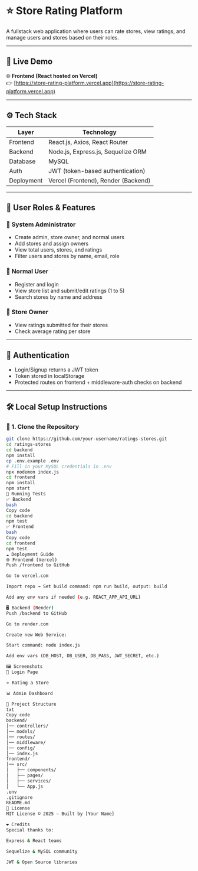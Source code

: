 # ⭐ Store Rating Platform

A fullstack web application where users can rate stores, view ratings, and manage users and stores based on their roles.

---

## 🔗 Live Demo

🌐 **Frontend (React hosted on Vercel)**  
👉 [https://store-rating-platform.vercel.app](https://store-rating-platform.vercel.app)

---

## ⚙️ Tech Stack

| Layer        | Technology                          |
|--------------|--------------------------------------|
| Frontend     | React.js, Axios, React Router        |
| Backend      | Node.js, Express.js, Sequelize ORM   |
| Database     | MySQL                                |
| Auth         | JWT (token-based authentication)     |
| Deployment   | Vercel (Frontend), Render (Backend)  |

---

## 👥 User Roles & Features

### 👤 **System Administrator**
- Create admin, store owner, and normal users
- Add stores and assign owners
- View total users, stores, and ratings
- Filter users and stores by name, email, role

### 👤 **Normal User**
- Register and login
- View store list and submit/edit ratings (1 to 5)
- Search stores by name and address

### 👤 **Store Owner**
- View ratings submitted for their stores
- Check average rating per store

---

## 🔐 Authentication

- Login/Signup returns a JWT token
- Token stored in localStorage
- Protected routes on frontend + middleware-auth checks on backend

---

## 🛠️ Local Setup Instructions

### 📁 1. Clone the Repository
```bash
git clone https://github.com/your-username/ratings-stores.git
cd ratings-stores
cd backend
npm install
cp .env.example .env
# Fill in your MySQL credentials in .env
npx nodemon index.js
cd frontend
npm install
npm start
🧪 Running Tests
✅ Backend
bash
Copy code
cd backend
npm test
✅ Frontend
bash
Copy code
cd frontend
npm test
☁️ Deployment Guide
🌐 Frontend (Vercel)
Push /frontend to GitHub

Go to vercel.com

Import repo → Set build command: npm run build, output: build

Add any env vars if needed (e.g. REACT_APP_API_URL)

🖥️ Backend (Render)
Push /backend to GitHub

Go to render.com

Create new Web Service:

Start command: node index.js

Add env vars (DB_HOST, DB_USER, DB_PASS, JWT_SECRET, etc.)

🖼️ Screenshots
🔐 Login Page

⭐ Rating a Store

📊 Admin Dashboard

📁 Project Structure
txt
Copy code
backend/
│── controllers/
│── models/
│── routes/
│── middleware/
│── config/
│── index.js
frontend/
│── src/
│   ├── components/
│   ├── pages/
│   ├── services/
│   └── App.js
.env
.gitignore
README.md
📄 License
MIT License © 2025 — Built by [Your Name]

❤️ Credits
Special thanks to:

Express & React teams

Sequelize & MySQL community

JWT & Open Source libraries


